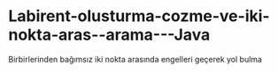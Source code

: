 # Labirent-olusturma-cozme-ve-iki-nokta-aras--arama---Java
Birbirlerinden bağımsız iki nokta arasında engelleri geçerek yol bulma
